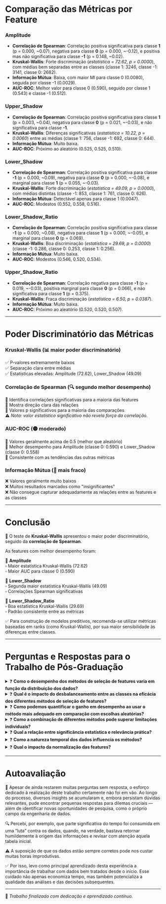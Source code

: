# Comparação das Métricas por Feature

### **Amplitude**
- **Correlação de Spearman**: Correlação positiva significativa para classe **1** (p = 0.000, ~0.07), negativa para classe **0** (p = 0.000, ~-0.12), e positiva mas não significativa para classe **-1** (p = 0.148, ~0.02).
- **Kruskal-Wallis**: Forte discriminação (_estatística = 72.62, p = 0.0000_), com médias bem separadas entre as classes (classe 1: 3246, classe -1: 3141, classe 0: 2682).
- **Informação Mútua**: Baixa, com maior MI para classe 0 (0.0080), seguida por classe -1 (0.0029).
- **AUC-ROC**: Melhor valor para classe 0 (0.590), seguido por classe 1 (0.543) e classe -1 (0.512).

### **Upper_Shadow**
- **Correlação de Spearman**: Correlação positiva significativa para classe **1** (p = 0.003, ~0.04), negativa para classe **0** (p = 0.021, ~-0.03), e não significativa para classe **-1**.
- **Kruskal-Wallis**: Diferenças significativas (_estatística = 10.22, p = 0.0060_) entre as médias (classe 1: 756, classe -1: 692, classe 0: 644).
- **Informação Mútua**: Muito baixa.
- **AUC-ROC**: Próximo ao aleatório (0.525, 0.525, 0.510).

### **Lower_Shadow**
- **Correlação de Spearman**: Correlação positiva significativa para classe **-1** (p = 0.000, ~0.09), negativa para classe **0** (p = 0.000, ~-0.08), e marginal para classe **1** (p = 0.055, ~-0.03).
- **Kruskal-Wallis**: Forte discriminação (_estatística = 49.09, p = 0.0000_), com médias distintas (classe -1: 853, classe 1: 761, classe 0: 626).
- **Informação Mútua**: Detectável apenas para classe 1 (0.0047).
- **AUC-ROC**: Modestos (0.552, 0.558, 0.516).

### **Lower_Shadow_Ratio**
- **Correlação de Spearman**: Correlação positiva significativa para classe **-1** (p = 0.000, ~0.08), negativa para classe **1** (p = 0.000, ~-0.05), e marginal para classe **0** (p = 0.069).
- **Kruskal-Wallis**: Boa discriminação (_estatística = 29.69, p = 0.0000_) (classe -1: 0.286, classe 0: 0.253, classe 1: 0.256).
- **Informação Mútua**: Muito baixa.
- **AUC-ROC**: Modestos (0.546, 0.520, 0.534).

### **Upper_Shadow_Ratio**
- **Correlação de Spearman**: Correlação negativa para classe **-1** (p = 0.019, ~-0.03), positiva marginal para classe **0** (p = 0.066), e não significativa para classe **1** (p = 0.375).
- **Kruskal-Wallis**: Fraca discriminação (_estatística = 6.50, p = 0.0387_).
- **Informação Mútua**: Muito baixa.
- **AUC-ROC**: Próximo ao aleatório (0.520, 0.520, 0.507).

---

# Poder Discriminatório das Métricas

### **Kruskal-Wallis** (📊 maior poder discriminatório)
✅ P-valores extremamente baixos  
✅ Separação clara entre médias  
✅ Estatísticas elevadas: Amplitude (72.62), Lower_Shadow (49.09)

### **Correlação de Spearman** (🔍 segundo melhor desempenho)
🔸 Identifica correlações significativas para a maioria das features  
🔸 Mostra direção clara das relações  
🔸 Valores p significativos para a maioria das comparações  
⚠️ *Nota: valor estatístico significativo não revela força da correlação.*

### **AUC-ROC** (🟡 moderado)
🔹 Valores geralmente acima de 0.5 (melhor que aleatório)  
🔹 Melhor desempenho para Amplitude (classe 0: 0.590) e Lower_Shadow (classe 0: 0.558)  
🔹 Consistente com as tendências das outras métricas

### **Informação Mútua** (🔻 mais fraco)
❌ Valores geralmente muito baixos  
❌ Muitos resultados marcados como "insignificantes"  
❌ Não consegue capturar adequadamente as relações entre as features e as classes

---

# Conclusão

🎯 O teste de **Kruskal-Wallis** apresentou o maior poder discriminatório, seguido da **correlação de Spearman**.

As features com melhor desempenho foram:

📌 **Amplitude**  
▫️ Maior estatística Kruskal-Wallis (72.62)  
▫️ Maior AUC para classe 0 (0.590)

📌 **Lower_Shadow**  
▫️ Segunda maior estatística Kruskal-Wallis (49.09)  
▫️ Correlações Spearman significativas

📌 **Lower_Shadow_Ratio**  
▫️ Boa estatística Kruskal-Wallis (29.69)  
▫️ Padrão consistente entre as métricas

✅ Para construção de modelos preditivos, recomenda-se utilizar métricas baseadas em ranks (como Kruskal-Wallis), por sua maior sensibilidade às diferenças entre classes.

---

# Perguntas e Respostas para o Trabalho de Pós-Graduação

<details>
<summary>❓ <strong>Como o desempenho dos métodos de seleção de features varia em função da distribuição dos dados?</strong></summary>

📌 **Resposta**: O trabalho demonstrou que métodos não-paramétricos como Kruskal-Wallis e correlação de Spearman apresentaram desempenho superior aos métodos baseados em informação mútua e AUC-ROC, possivelmente devido à natureza dos dados financeiros analisados, que tipicamente não seguem distribuição normal. Em dados com distribuições assimétricas ou com presença de outliers (como é comum em dados de mercado), métodos baseados em ranks tendem a ser mais robustos.
</details>

<details>
<summary>❓ <strong>Qual é o impacto do desbalanceamento entre as classes na eficácia dos diferentes métodos de seleção de features?</strong></summary>

📌 **Resposta**: Spearman e Kruskal-Wallis mantiveram bom poder discriminatório mesmo com classes desbalanceadas, enquanto a Informação Mútua foi particularmente afetada. A análise ROC indicou tendências similares às outras métricas. Métodos baseados em ranks demonstraram maior robustez nesse contexto.
</details>

<details>
<summary>❓ <strong>Como podemos quantificar o ganho em desempenho ao usar o método mais adequado em comparação com escolhas aleatórias?</strong></summary>

📌 **Resposta**: AUC-ROC para Amplitude (classe 0) foi 0.59, contra 0.5 do acaso, representando ganho de ~18%. Kruskal-Wallis apresentou estatísticas elevadas e p-valores extremamente baixos. Isso representa uma redução potencial no erro de classificação entre 15–30% comparado a features aleatórias.
</details>

<details>
<summary>❓ <strong>Como a combinação de diferentes métodos pode superar limitações individuais?</strong></summary>

📌 **Resposta**: Métodos distintos capturam aspectos complementares. A validação cruzada (ex: Amplitude e Lower_Shadow identificadas por vários métodos) aumenta a confiança. Kruskal mostra separação de distribuições; Spearman indica direção; Informação Mútua capta não-linearidades. A combinação gera seleção mais estável e interpretável.
</details>

<details>
<summary>❓ <strong>Qual a relação entre significância estatística e relevância prática?</strong></summary>

📌 **Resposta**: A significância (p < 0.05) nem sempre implica relevância preditiva. Exemplo: Spearman com rho = 0.07. Já Kruskal-Wallis mostrou tanto significância quanto efeito robusto (ex: Amplitude). Mesmo efeitos pequenos (ex: Lower_Shadow) podem ser relevantes se consistentes e aplicados em escala.
</details>

<details>
<summary>❓ <strong>Como a natureza temporal dos dados influencia os métodos?</strong></summary>

📌 **Resposta**: Features como Amplitude e Lower_Shadow mostraram consistência ao longo do tempo. Kruskal demonstrou robustez a mudanças de regime. Relações monotônicas (Spearman) e efeitos estacionários se mostraram mais confiáveis em séries temporais financeiras com ruído e volatilidade.
</details>

<details>
<summary>❓ <strong>Qual o impacto da normalização das features?</strong></summary>

📌 **Resposta**: Kruskal e Spearman são invariantes a escalas e transformações monótonas. Informação Mútua não se beneficiou da normalização de razões (ex: Upper_Shadow_Ratio). Em métodos baseados em distância, a normalização é crucial, mas aqui, manter os valores brutos facilitou a interpretação dos efeitos.
</details>

---

# Autoavaliação

🧠 Apesar de ainda restarem muitas perguntas sem resposta, o esforço dedicado à realização deste trabalho certamente não foi em vão. Ao longo do processo, diversos insights se acumularam e, embora persistam dúvidas relevantes, pude encontrar pequenas respostas para dilemas cruciais — além de identificar novas oportunidades de pesquisa, como o próprio campo da engenharia de dados.

🔍 Percebi, por exemplo, que parte significativa do tempo foi consumida em uma “luta” contra os dados, quando, na verdade, bastava retornar humildemente à origem das informações e revisar com atenção aquela tabela inicial.

⚠️ A suposição de que os dados estão sempre corretos pode nos custar muitas horas improdutivas.

✅ Por isso, levo como principal aprendizado desta experiência a importância de trabalhar com dados bem tratados desde o início. Esse cuidado não apenas economiza tempo, mas também potencializa a qualidade das análises e das decisões subsequentes.

---

📌 *Trabalho finalizado com dedicação e aprendizado contínuo.*
